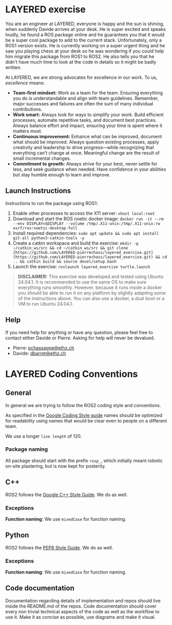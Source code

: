 # LAYERED exercise

You are an engineer at LAYERED, everyone is happy and the sun is shining, when suddenly Davide arrives at your desk. He is super excited and speaks loudly, he found a ROS package online and he guarantees you that it would be a super cool package to add to the current stack. Unfortunately, only a ROS1 version exists. He is currently working on a super urgent thing and he saw you playing chess at your desk so he was wondering if you could help him migrate this package from ROS1 to ROS2. He also tells you that he didn't have much time to look at the code in details so it might be badly written.

At LAYERED, we are strong advocates for excellence in our work. To us, *excellence* means:

- **Team-first mindset:** Work as a team for the team. Ensuring everything you do is understandable and align with team guidelines. Remember, major successes and failures are often the sum of many individual contributions.
- **Work smart:** Always look for ways to simplify your work. Build efficient processes, automate repetitive tasks, and document best practices. Always balance effort and impact, ensuring your time is spent where it matters most.
- **Continuous improvement:** Enhance what can be improved, document what should be improved. Always question existing processes, apply creativity and leadership to drive progress—while recognizing that everything can’t change at once. Meaningful change are the result of small incremental changes.
- **Commitment to growth:** Always strive for your best, never settle for less, and seek guidance when needed. Have confidence in your abilities but stay humble enough to learn and improve.

## Launch Instructions

Instructions to run the package using ROS1:

1.  Enable other processes to access the X11 server:  `xhost local:root` 
2. Download and start the ROS noetic docker image: `docker run -it --rm  --env DISPLAY=$DISPLAY --volume /tmp/.X11-unix:/tmp/.X11-unix:rw  osrf/ros:noetic-desktop-full` 
3. Install required dependencies: `sudo apt update && sudo apt install git-all python3-catkin-tools -y` 
4. Create a catkin workspace and build the exercise: `mkdir -p ~/catkin_ws/src && cd ~/catkin_ws/src && git clone [https://github.com/LAYERED-pierrechass/layered_exercise.git](https://github.com/LAYERED-pierrechass/layered_exercise.git) && cd .. && catkin build && source devel/setup.bash`
5. Launch the exercise:  `roslaunch layered_exercise turtle.launch`

> **DISCLAIMER:** This exercise was developed and tested using Ubuntu 24.04.1. It is recommended to use the same OS to make sure everything runs smoothly. However, because it runs inside a docker you should be able to run it on any platform by slightly adapting some of the instructions above. You can also use a docker, a dual boot or a VM to run Ubuntu 24.04.1. 

## Help
If you need help for anything or have any question, please feel free to contact either Davide or Pierre. Asking for help will never be devalued. 
- Pierre: pchassagne@ethz.ch
- Davide: dbarret@ethz.ch

# LAYERED Coding Conventions

## General

In general we are trying to follow the ROS2 coding style and conventions.

As specified in the [Google Coding Style guide](https://google.github.io/styleguide/cppguide.html) names should be optimized for readability using names that would be clear even to people on a different team.

We use a longer `line length` of 120.

### Package naming

All package should start with the prefix `rosp_`, which initially meant robotic on-site plastering, but is now kept for posterity.

## C++

ROS2 follows the [Google C++ Style Guide](https://google.github.io/styleguide/cppguide.html). We do as well.

### Exceptions

**Function naming**: We use `mixedCase` for function naming. 

## Python

ROS2 follows the [PEP8 Style Guide](https://peps.python.org/pep-0008/). We do as well.

### Exceptions

**Function naming**: We use `mixedCase` for function naming.

## Code documentation

Documentation regarding details of implementation and repos should live inside the README.md of the repos. Code documentation should cover every non trivial technical aspects of the code as well as the workflow to use it. Make it as concise as possible, use diagrams and make it visual.